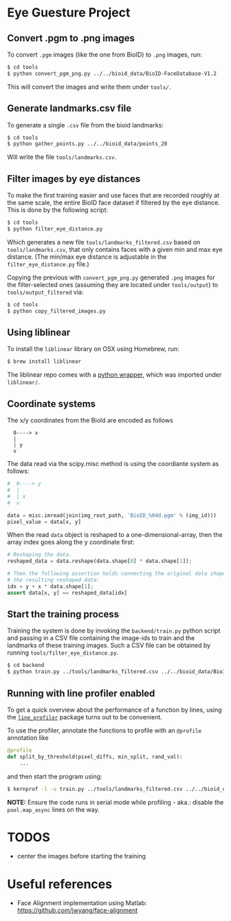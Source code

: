 # Eye Guesture Project

## Convert .pgm to .png images

To convert `.pgm` images (like the one from BioID) to `.png` images, run:

```bash
$ cd tools
$ python convert_pgm_png.py ../../bioid_data/BioID-FaceDatabase-V1.2
```

This will convert the images and write them under `tools/`.

## Generate landmarks.csv file

To generate a single `.csv` file from the bioid landmarks:

```bash
$ cd tools
$ python gather_points.py ../../bioid_data/points_20
```

Will write the file `tools/landmarks.csv`.

## Filter images by eye distances

To make the first training easier and use faces that are recorded roughly at the same scale, the entire BioID face dataset if filtered by the eye distance. This is done by the following script:

```bash
$ cd tools
$ python filter_eye_distance.py
```

Which generates a new file `tools/landmarks_filtered.csv` based on `tools/landmarks.csv`, that only contains faces with a given min and max eye distance. (The min/max eye distance is adjustable in the `filter_eye_distance.py` file.)

Copying the previous with `convert_pgm_png.py` generated `.png` images for the filter-selected ones (assuming they are located under `tools/output`) to `tools/output_filtered` via:

```bash
$ cd tools
$ python copy_filtered_images.py
```

## Using liblinear

To install the `liblinear` library on OSX using Homebrew, run:

```bash
$ brew install liblinear
```

The liblinear repo comes with a [python wrapper](https://github.com/ninjin/liblinear/tree/master/python), which was imported under `liblinear/`.

## Coordinate systems

The x/y coordinates from the BioId are encoded as follows

```
  0----> x
  |
  | y
  v
```

The data read via the scipy.misc method is using the coordiante system as follows:

```python
#  0----> y
#  |
#  | x
#  v

data = misc.imread(join(img_root_path, 'BioID_%04d.pgm' % (img_id)))
pixel_value = data[x, y]
```

When the read `data` object is reshaped to a one-dimensional-array, then the array
index goes along the y coordinate first:

```python
# Reshaping the data.
reshaped_data = data.reshape(data.shape[0] * data.shape[1]);

# Then the following assertion holds connecting the original data shape and
# the resulting reshaped data:
idx = y + x * data.shape[1];
assert data[x, y] == reshaped_data[idx]
```

## Start the training process

Training the system is done by invoking the `backend/train.py` python script and passing in a CSV file containing the image-ids to train and the landmarks of these training images. Such a CSV file can be obtained by running `tools/filter_eye_distance.py`.

```bash
$ cd backend
$ python train.py ../tools/landmarks_filtered.csv ../../bioid_data/BioID-FaceDatabase-V1.2
```

## Running with line profiler enabled

To get a quick overview about the performance of a function by lines, using the [`line_profiler`](http://www.huyng.com/posts/python-performance-analysis/)
package turns out to be convenient.

To use the profiler, annotate the functions to profile with an `@profile` annotation like

```python
@profile
def split_by_threshold(pixel_diffs, min_split, rand_val):
	...
```

and then start the program using:

```bash
$ kernprof -l -v train.py ../tools/landmarks_filtered.csv ../../bioid_data/BioID-FaceDatabase-V1.2
```

**NOTE:** Ensure the code runs in serial mode while profiling - aka.: disable the
`pool.map_async` lines on the way.


# TODOS

- center the images before starting the training

# Useful references

- Face Alignment implementation using Matlab: https://github.com/jwyang/face-alignment

